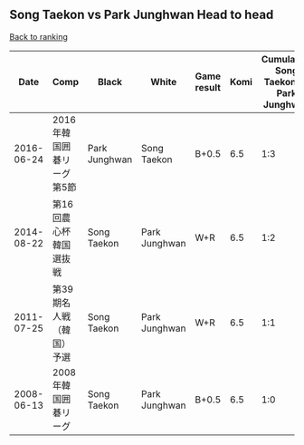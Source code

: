 ## Song Taekon vs Park Junghwan Head to head

[Back to ranking](../../index.md)




| **Date** | **Comp** | **Black** | **White** | **Game result** | **Komi** | **Cumulative Song Taekon vs Park Junghwan** | **Song Taekon streak** | **Park Junghwan streak** | 
| --- | --- | --- | --- | --- | --- | --- | --- | --- |
| 2016-06-24 | 2016年韓国囲碁リーグ第5節 | Park Junghwan | Song Taekon | B+0.5 | 6.5 | 1:3 | 0 | 3 | 
| 2014-08-22 | 第16回農心杯韓国選抜戦 | Song Taekon | Park Junghwan | W+R | 6.5 | 1:2 | 0 | 2 | 
| 2011-07-25 | 第39期名人戦（韓国）予選 | Song Taekon | Park Junghwan | W+R | 6.5 | 1:1 | 0 | 1 | 
| 2008-06-13 | 2008年韓国囲碁リーグ | Song Taekon | Park Junghwan | B+0.5 | 6.5 | 1:0 | 1 | 0 |




